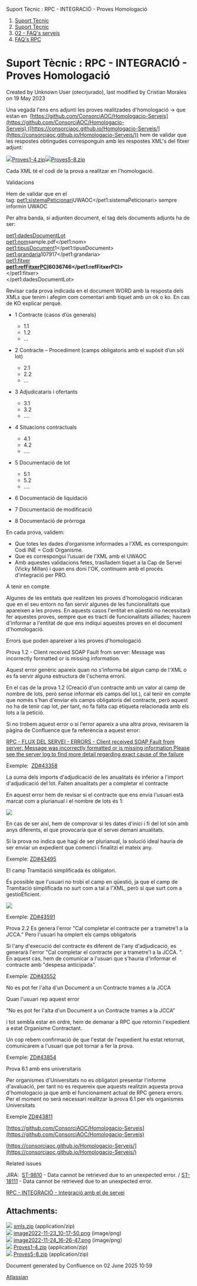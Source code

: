 Suport Tècnic : RPC - INTEGRACIÓ - Proves Homologació  

1.  [Suport Tècnic](index.html)
2.  [Suport Tècnic](13893782.html)
3.  [02 - FAQ's serveis](26313393.html)
4.  [FAQ's RPC](28705609.html)

Suport Tècnic : RPC - INTEGRACIÓ - Proves Homologació
=====================================================

Created by Unknown User (otecrjurado), last modified by Cristian Morales on 19 May 2023

Una vegada l'ens ens adjunti les proves realitzades d'homologació → que estan en  [https://github.com/ConsorciAOC/Homologacio-Serveis](https://github.com/ConsorciAOC/Homologacio-Serveis) ([https://consorciaoc.github.io/Homologacio-Serveis/](https://consorciaoc.github.io/Homologacio-Serveis/)) hem de validar que les respostes obtingudes corresponguin amb les respostes XML's del fitxer adjunt:

[![](download/resources/com.atlassian.confluence.plugins.confluence-view-file-macro:view-file-macro-resources/images/placeholder-medium-zip.png)Proves1-4.zip](/download/attachments/41523108/Proves1-4.zip?version=1&modificationDate=1676884088519&api=v2)[![](download/resources/com.atlassian.confluence.plugins.confluence-view-file-macro:view-file-macro-resources/images/placeholder-medium-zip.png)Proves5-8.zip](/download/attachments/41523108/Proves5-8.zip?version=1&modificationDate=1676884090867&api=v2)

Cada XML té el codi de la prova a realitzar en l'homologació.

Validacions

Hem de validar que en el tag: <pet1:sistemaPeticionari>UWAOC</pet1:sistemaPeticionari> sempre informin UWAOC

Per altra banda, si adjunten document, el tag dels documents adjunts ha de ser:

<pet1:dadesDocumentLot>  
<pet1:nom>sample.pdf</pet1:nom>  
<pet1:tipusDocument>1</pet1:tipusDocument>  
<pet1:grandaria>107917</pet1:grandaria>  
<pet1:fitxer>  
**<pet1:refFitxerPCI>6036746</pet1:refFitxerPCI>**  
</pet1:fitxer>  
</pet1:dadesDocumentLot>

  

Revisar cada prova indicada en el document WORD amb la resposta dels XMLs que tenim i afegim com comentari amb tiquet amb un ok o ko. En cas de KO explicar perquè.

*   1 Contracte (casos d’ús generals)
    *   1.1
    *   1.2
    *   ...
*   2 Contracte – Procediment (camps obligatoris amb el supòsit d’un sòl lot)
    
    *   2.1
    *   2.2
    *   ...
*   3 Adjudicataris i ofertants
    *   3.1
    *   3.2
    *   ....
*   4 Situacions contractuals
    *   4.1
    *   4.2
    *   ....
*   5 Documentació de lot
    *   5.1
    *   5.2
    *   ....
*   6 Documentació de liquidació
*   7 Documentació de modificació
*   8 Documentació de pròrroga

En cada prova, validem:

*   Que totes les dades d’organisme informades a l’XML es corresponguin: Codi INE = Codi Organisme.
*   Que es correspongui l’usuari de l’XML amb el UWAOC
*   Amb aquestes validacions fetes, traslladem tiquet a la Cap de Servei (Vicky Millan) i quan ens doni l'OK, continuem amb el procés d'integració per PRO.

A tenir en compte

Algunes de les entitats que realitzen les proves d'homologació indicaran que en el seu entorn no fan servir algunes de les funcionalitats que apareixen a les proves. En aquests casos l'entitat en qüestió no necessitarà fer aquestes proves, sempre que es tracti de funcionalitats aïllades; haurem d'informar a l'entitat de que ens indiqui aquestes proves en el document d'homologació.

Errors que poden apareixer a les proves d'homologació

Prova 1.2 - Client received SOAP Fault from server: Message was incorrectly formatted or is missing information.

Aquest error genèric apareix quan no s'informa bé algun camp de l'XML o es fa servir alguna estructura de l'schema erroni.  
  
En el cas de la prova 1.2 (Creació d'un contracte amb un valor al camp de nombre de lots, però sense informar els camps del lot.), cal tenir en compte que només s'han d'enviar els camps obligatoris del contracte, però aquest no ha de tenir cap lot, per tant, no fa falta cap etiqueta relacionada amb els lots a la petició.  
  
Si no trobem aquest error o si l'error apareix a una altra prova, revisarem la pàgina de Confluence que fa referència a aquest error:  

[RPC - FLUX DEL SERVEI - ERRORS - Client received SOAP Fault from server: Message was incorrectly formatted or is missing information Please see the server log to find more detail regarding exact cause of the failure](64981968.html)

  

Exemple:  [ZD#43358](https://aoccat.zendesk.com/agent/tickets/43358)

La suma dels imports d'adjudicació de les anualitats és inferior a l'import d'adjudicació del lot. Falten anualitats per a completar el contracte

En aquest error hem de revisar si el contracte que ens envia l'usuari està marcat com a plurianual i el nombre de lots és 1:

![](attachments/41523108/81854984.png)

En cas de ser així, hem de comprovar si les dates d'inici i fi del lot són amb anys diferents, el que provocaria que el servei demani anualitats.

Si la prova no indica que hagi de ser plurianual, la solució ideal hauria de ser enviar un expedient que comenci i finalitzi el mateix any.

  

Exemple: [ZD#43495](https://aoccat.zendesk.com/agent/tickets/43495)

El camp Tramitació simplificada és obligatori.

És possible que l'usuari no trobi el camp en qüestió, ja que el camp de Tramitació simplificada no surt com a tal a l'XML, però sí que surt com a gestioEficient.

![](attachments/41523108/81854995.png)

Exemple: [ZD#43591](https://aoccat.zendesk.com/agent/tickets/43591)

Prova 2.2 Es genera l'error "Cal completar el contracte per a trametre'l a la JCCA." Pero l'usuari ha omplert els camps obligatoris

Si l'any d'execució del contracte és diferent de l'any d'adjudicació, es generarà l'error "Cal completar el contracte per a trametre'l a la JCCA. ".  
En aquest cas, hem de comunicar a l'usuari que s'hauria d'informar el contracte amb "despesa anticipada".  

  

Exemple: [ZD#43552](https://aoccat.zendesk.com/agent/tickets/43552)

  

No es pot fer l'alta d'un Document a un Contracte trames a la JCCA

Quan l'usuari rep aquest error 

"No es pot fer l'alta d'un Document a un Contracte trames a la JCCA"

i tot sembla estar en ordre, hem de demanar a RPC que retornin l'expedient a estat Organisme Contractant.

Un cop rebem confirmació de que l'estat de l'expedient ha estat retornat, comunicarem a l'usuari que pot tornar a fer la prova.

Exemple: [ZD#43854](https://aoccat.zendesk.com/agent/tickets/43854)

Prova 6.1 amb ens universitaris

Per organismes d'Universitats no es obligatori presentar l'informe d'avaluació, per tant no es requereix que aquests realitzin aquesta prova d'homologacio ja que amb el funcionament actual de RPC genera errors. Per el moment no serà necessari realitzar la prova 6.1 per els organismes Universitats

  

Exemple [ZD#43811](41523108.html)

  

[https://github.com/ConsorciAOC/Homologacio-Serveis](https://github.com/ConsorciAOC/Homologacio-Serveis)

[https://consorciaoc.github.io/Homologacio-Serveis/](https://consorciaoc.github.io/Homologacio-Serveis/)

Related issues

JIRA:  [ST-9810](https://contacte.aoc.cat/browse/ST-9810?src=confmacro) - Data cannot be retrieved due to an unexpected error. / [ST-18111](https://contacte.aoc.cat/browse/ST-18111?src=confmacro) - Data cannot be retrieved due to an unexpected error.

[RPC - INTEGRACIÓ - Integració amb el de servei](28704970.html)

  

  

  

Attachments:
------------

![](images/icons/bullet_blue.gif) [xmls.zip](attachments/41523108/81854547.zip) (application/zip)  
![](images/icons/bullet_blue.gif) [image2022-11-23\_10-17-50.png](attachments/41523108/81854984.png) (image/png)  
![](images/icons/bullet_blue.gif) [image2022-11-24\_16-26-47.png](attachments/41523108/81854995.png) (image/png)  
![](images/icons/bullet_blue.gif) [Proves1-4.zip](attachments/41523108/81855612.zip) (application/zip)  
![](images/icons/bullet_blue.gif) [Proves5-8.zip](attachments/41523108/81855613.zip) (application/zip)  

Document generated by Confluence on 02 June 2025 10:59

[Atlassian](http://www.atlassian.com/)